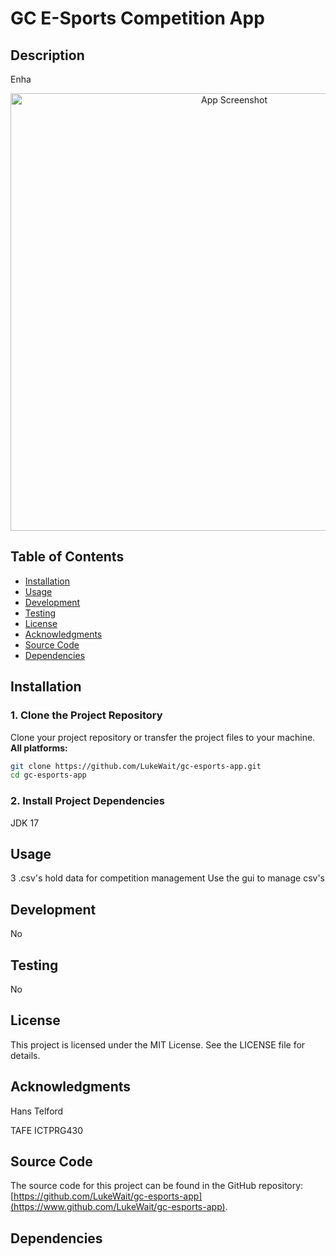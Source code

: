 # GC E-Sports Competition App
## Description
Enha

<p align="center">
  <img src="https://github.com/LukeWait/gc-esports/raw/main/src/images/gc-esports-app-screenshot.png" alt="App Screenshot" width="700">
</p>

## Table of Contents
- [Installation](#installation)
- [Usage](#usage)
- [Development](#development)
- [Testing](#testing)
- [License](#license)
- [Acknowledgments](#acknowledgments)
- [Source Code](#source-code)
- [Dependencies](#dependencies)

## Installation
### 1. Clone the Project Repository
Clone your project repository or transfer the project files to your machine.
**All platforms:**
```sh
git clone https://github.com/LukeWait/gc-esports-app.git
cd gc-esports-app
```

### 2. Install Project Dependencies
JDK 17


## Usage
3 .csv's hold data for competition management
Use the gui to manage csv's

## Development
No

## Testing
No

## License
This project is licensed under the MIT License. See the LICENSE file for details.

## Acknowledgments
Hans Telford

TAFE ICTPRG430

## Source Code
The source code for this project can be found in the GitHub repository: [https://github.com/LukeWait/gc-esports-app](https://www.github.com/LukeWait/gc-esports-app).

## Dependencies

